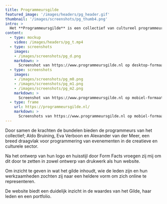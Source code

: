 ```yaml
---
title: Programmeursgilde
featured_image: '/images/headers/pg_header.gif'
thumbnail: '/images/screenshots/pg_thumb4.png'
intro: >   
  Het **Programmeursgilde** is een collectief van cultureel programmeurs dat hun vakgebied tot ambacht wil verheffen.
content:
  - type: mockup
    video: /images/headers/pg_t.mp4
  - type: screenshots
    images:
    - /images/screenshots/pg_d.png
    markdown: >
      Screenshot van https://www.programmeursgilde.nl op desktop-formaat.
  - type: screenshots
    images:
    - /images/screenshots/pg_m0.png
    - /images/screenshots/pg_m1.png
    - /images/screenshots/pg_m2.png
    markdown: >
      Screenshot van https://www.programmeursgilde.nl op mobiel-formaat.
  - type: frame
    url: https://programmeursgilde.nl/
    markdown: >
      Screenshots van https://www.programmeursgilde.nl op mobiel-formaat.
---
```


Door samen de krachten de bundelen bieden de programmeurs van het collectief; Aldo Bruining, Eva Verboon en Alexander van der Meer, een breed draagvlak voor programmering van evenementen in de creatieve en culturele sector.

Na het ontwerp van hun logo en huisstijl door Form Facts vroegen zij mij om dit door te zetten in zowel ontwerp van drukwerk als hun website.

Om inzicht te geven in wat het gilde inhoudt, wie de leden zijn en hun werkzaamheden zochten zij naar een heldere vorm om zich online te representeren.

De website biedt een duidelijk inzicht in de waardes van het Gilde, haar leden en een portfolio.